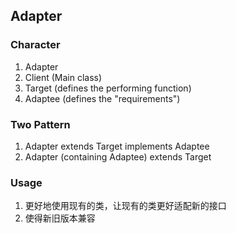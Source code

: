 ## Adapter

### Character
1. Adapter
2. Client (Main class)
3. Target (defines the performing function)
4. Adaptee (defines the "requirements")

### Two Pattern
1. Adapter extends Target implements Adaptee
2. Adapter (containing Adaptee) extends Target

### Usage
1. 更好地使用现有的类，让现有的类更好适配新的接口
2. 使得新旧版本兼容


